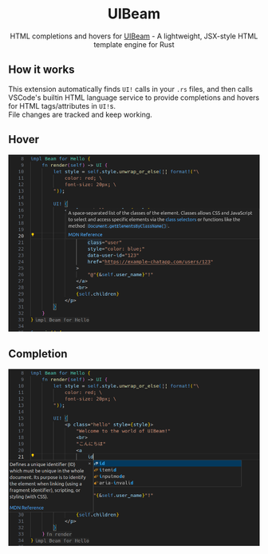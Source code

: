 <div align="center">
    <h1>
        UIBeam
    </h1>
    <p>
        HTML completions and hovers for <a href="https://github.com/ohkami-rs/uibeam">UIBeam</a> - A lightweight, JSX-style HTML template engine for Rust
    </p>
</div>

## How it works

This extension automatically finds `UI!` calls in your `.rs` files, and then calls VSCode's builtin HTML language service to provide completions and hovers for HTML tags/attributes in `UI!`s.\
File changes are tracked and keep working.

## Hover

![](./assets/hover.png)

## Completion

![](./assets/completion.png)
